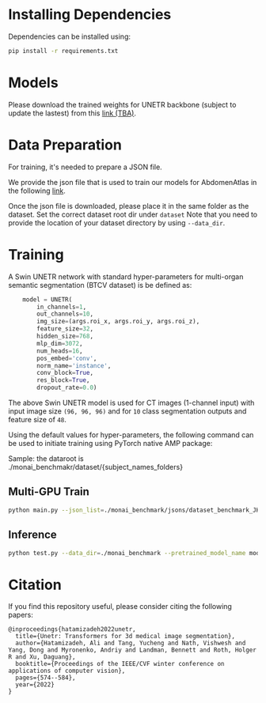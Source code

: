 

# Installing Dependencies
Dependencies can be installed using:
``` bash
pip install -r requirements.txt
```

# Models

Please download the trained weights for UNETR backbone (subject to update the lastest) from this <a href=""> link (TBA)</a>.


# Data Preparation

For training, it's needed to prepare a JSON file. 

We provide the json file that is used to train our models for AbdomenAtlas in the following <a href="https://drive.google.com/file/d/1t4fIQQkONv7ArTSZe4Nucwkk1KfdUDvW/view?usp=sharing"> link</a>.

Once the json file is downloaded, please place it in the same folder as the dataset. 
Set the correct dataset root dir under ```dataset```
Note that you need to provide the location of your dataset directory by using ```--data_dir```.

# Training

A Swin UNETR network with standard hyper-parameters for multi-organ semantic segmentation (BTCV dataset) is be defined as:

``` python
    model = UNETR(
        in_channels=1,
        out_channels=10,
        img_size=(args.roi_x, args.roi_y, args.roi_z),
        feature_size=32,
        hidden_size=768,
        mlp_dim=3072,
        num_heads=16,
        pos_embed='conv',
        norm_name='instance',
        conv_block=True,
        res_block=True,
        dropout_rate=0.0)
```

The above Swin UNETR model is used for CT images (1-channel input) with input image size ```(96, 96, 96)``` and for ```10``` class segmentation outputs and feature size of  ```48```.

Using the default values for hyper-parameters, the following command can be used to initiate training using PyTorch native AMP package:

Sample: the dataroot is ./monai_benchmakr/dataset/{subject_names_folders}

## Multi-GPU Train

``` bash
python main.py --json_list=./monai_benchmark/jsons/dataset_benchmark_JHU.json --data_dir=./monai_benchmark --roi_x=96 --roi_y=96 --roi_z=96 --batch_size=1 --max_epochs=30000 --save_checkpoint true --distributed true --optim_lr=2e-4 --val_every 40 --logdir "unetr_s3"
```

## Inference

``` bash
python test.py --data_dir=./monai_benchmark --pretrained_model_name model_unetr_s3.pt
```


# Citation
If you find this repository useful, please consider citing the following papers:

```
@inproceedings{hatamizadeh2022unetr,
  title={Unetr: Transformers for 3d medical image segmentation},
  author={Hatamizadeh, Ali and Tang, Yucheng and Nath, Vishwesh and Yang, Dong and Myronenko, Andriy and Landman, Bennett and Roth, Holger R and Xu, Daguang},
  booktitle={Proceedings of the IEEE/CVF winter conference on applications of computer vision},
  pages={574--584},
  year={2022}
}
```
